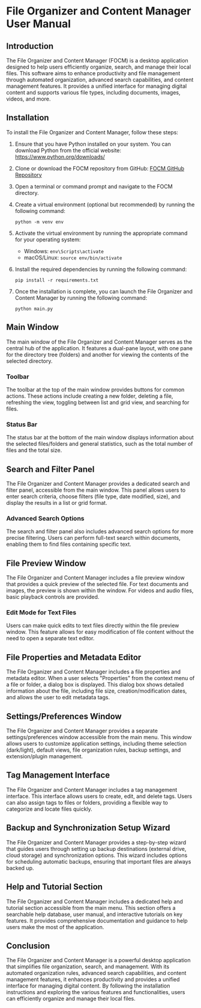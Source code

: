 # File Organizer and Content Manager User Manual

## Introduction

The File Organizer and Content Manager (FOCM) is a desktop application designed to help users efficiently organize, search, and manage their local files. This software aims to enhance productivity and file management through automated organization, advanced search capabilities, and content management features. It provides a unified interface for managing digital content and supports various file types, including documents, images, videos, and more.

## Installation

To install the File Organizer and Content Manager, follow these steps:

1. Ensure that you have Python installed on your system. You can download Python from the official website: https://www.python.org/downloads/

2. Clone or download the FOCM repository from GitHub: [FOCM GitHub Repository](https://github.com/your-repository-link)

3. Open a terminal or command prompt and navigate to the FOCM directory.

4. Create a virtual environment (optional but recommended) by running the following command:

   ```
   python -m venv env
   ```

5. Activate the virtual environment by running the appropriate command for your operating system:

   - Windows: `env\Scripts\activate`
   - macOS/Linux: `source env/bin/activate`

6. Install the required dependencies by running the following command:

   ```
   pip install -r requirements.txt
   ```

7. Once the installation is complete, you can launch the File Organizer and Content Manager by running the following command:

   ```
   python main.py
   ```

## Main Window

The main window of the File Organizer and Content Manager serves as the central hub of the application. It features a dual-pane layout, with one pane for the directory tree (folders) and another for viewing the contents of the selected directory.

### Toolbar

The toolbar at the top of the main window provides buttons for common actions. These actions include creating a new folder, deleting a file, refreshing the view, toggling between list and grid view, and searching for files.

### Status Bar

The status bar at the bottom of the main window displays information about the selected files/folders and general statistics, such as the total number of files and the total size.

## Search and Filter Panel

The File Organizer and Content Manager provides a dedicated search and filter panel, accessible from the main window. This panel allows users to enter search criteria, choose filters (file type, date modified, size), and display the results in a list or grid format.

### Advanced Search Options

The search and filter panel also includes advanced search options for more precise filtering. Users can perform full-text search within documents, enabling them to find files containing specific text.

## File Preview Window

The File Organizer and Content Manager includes a file preview window that provides a quick preview of the selected file. For text documents and images, the preview is shown within the window. For videos and audio files, basic playback controls are provided.

### Edit Mode for Text Files

Users can make quick edits to text files directly within the file preview window. This feature allows for easy modification of file content without the need to open a separate text editor.

## File Properties and Metadata Editor

The File Organizer and Content Manager includes a file properties and metadata editor. When a user selects "Properties" from the context menu of a file or folder, a dialog box is displayed. This dialog box shows detailed information about the file, including file size, creation/modification dates, and allows the user to edit metadata tags.

## Settings/Preferences Window

The File Organizer and Content Manager provides a separate settings/preferences window accessible from the main menu. This window allows users to customize application settings, including theme selection (dark/light), default views, file organization rules, backup settings, and extension/plugin management.

## Tag Management Interface

The File Organizer and Content Manager includes a tag management interface. This interface allows users to create, edit, and delete tags. Users can also assign tags to files or folders, providing a flexible way to categorize and locate files quickly.

## Backup and Synchronization Setup Wizard

The File Organizer and Content Manager provides a step-by-step wizard that guides users through setting up backup destinations (external drive, cloud storage) and synchronization options. This wizard includes options for scheduling automatic backups, ensuring that important files are always backed up.

## Help and Tutorial Section

The File Organizer and Content Manager includes a dedicated help and tutorial section accessible from the main menu. This section offers a searchable help database, user manual, and interactive tutorials on key features. It provides comprehensive documentation and guidance to help users make the most of the application.

## Conclusion

The File Organizer and Content Manager is a powerful desktop application that simplifies file organization, search, and management. With its automated organization rules, advanced search capabilities, and content management features, it enhances productivity and provides a unified interface for managing digital content. By following the installation instructions and exploring the various features and functionalities, users can efficiently organize and manage their local files.